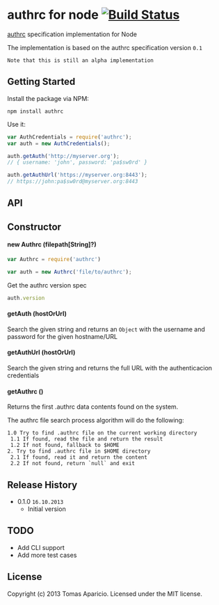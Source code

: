 # authrc for node [![Build Status](https://secure.travis-ci.org/h2non/node-authrc.png?branch=master)](http://travis-ci.org/h2non/node-authrc)

[authrc](http://github.com/adesisnetlife/authrc) specification implementation for Node

The implementation is based on the authrc specification version `0.1`

`Note that this is still an alpha implementation`

## Getting Started

Install the package via NPM: 

```
npm install authrc
```

Use it:

```javascript
var AuthCredentials = require('authrc');
var auth = new AuthCredentials();

auth.getAuth('http://myserver.org');
// { username: 'john', password: 'pa$sw0rd' }

auth.getAuthUrl('https://myserver.org:8443');
// https://john:pa$sw0rd@myserver.org:8443
```

## API

## Constructor

#### new Authrc (filepath[String]?)

```js
var Authrc = require('authrc')

var auth = new Authrc('file/to/authrc');
```

Get the authrc version spec
```js
auth.version
```

#### getAuth (hostOrUrl)

Search the given string and returns an `Object` with the username and password for the given hostname/URL

#### getAuthUrl (hostOrUrl)

Search the given string and returns the full URL with the authenticacion credentials

#### getAuthrc ()

Returns the first .authrc data contents found on the system.

The authrc file search process algorithm will do the following:

```
1.0 Try to find .authrc file on the current working directory
 1.1 If found, read the file and return the result
 1.2 If not found, fallback to $HOME
2. Try to find .authrc file in $HOME directory
 2.1 If found, read it and return the content
 2.2 If not found, return `null` and exit
```

## Release History

- 0.1.0 `16.10.2013`
  * Initial version

## TODO

- Add CLI support
- Add more test cases

## License

Copyright (c) 2013 Tomas Aparicio. 
Licensed under the MIT license.
